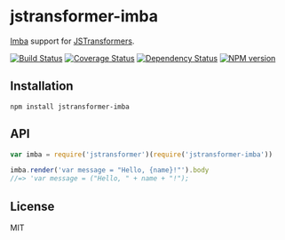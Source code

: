 # jstransformer-imba

[Imba](https://github.com/somebee/imba) support for [JSTransformers](http://github.com/jstransformers).

[![Build Status](https://img.shields.io/travis/jstransformers/jstransformer-imba/master.svg)](https://travis-ci.org/jstransformers/jstransformer-imba)
[![Coverage Status](https://img.shields.io/codecov/c/github/jstransformers/jstransformer-imba/master.svg)](https://codecov.io/gh/jstransformers/jstransformer-imba)
[![Dependency Status](https://img.shields.io/david/jstransformers/jstransformer-imba/master.svg)](http://david-dm.org/jstransformers/jstransformer-imba)
[![NPM version](https://img.shields.io/npm/v/jstransformer-imba.svg)](https://www.npmjs.org/package/jstransformer-imba)

## Installation

    npm install jstransformer-imba

## API

```js
var imba = require('jstransformer')(require('jstransformer-imba'))

imba.render('var message = "Hello, {name}!"').body
//=> 'var message = ("Hello, " + name + "!");
```

## License

MIT

